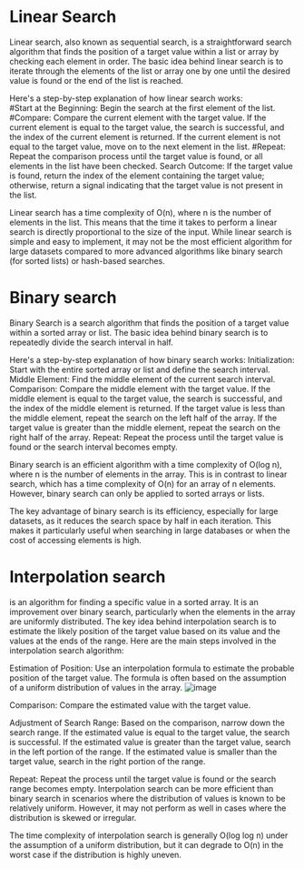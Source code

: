 # Linear Search

Linear search, also known as sequential search, is a straightforward search algorithm that finds the position of a target value within a list or array by checking each element in order. The basic idea behind linear search is to iterate through the elements of the list or array one by one until the desired value is found or the end of the list is reached. 

Here's a step-by-step explanation of how linear search works:   
#Start at the Beginning: Begin the search at the first element of the list. 
#Compare: Compare the current element with the target value. 
If the current element is equal to the target value, the search is successful, and the index of the current element is returned. 
If the current element is not equal to the target value, move on to the next element in the list. 
#Repeat: Repeat the comparison process until the target value is found, or all elements in the list have been checked. 
Search Outcome: If the target value is found, return the index of the element containing the target value; otherwise, return a signal indicating that the target value is not present in the list. 

Linear search has a time complexity of O(n), where n is the number of elements in the list. This means that the time it takes to perform a linear search is directly proportional to the size of the input. While linear search is simple and easy to implement, it may not be the most efficient algorithm for large datasets compared to more advanced algorithms like binary search (for sorted lists) or hash-based searches. 


# Binary search 

Binary Search is a search algorithm that finds the position of a target value within a sorted array or list. The basic idea behind binary search is to repeatedly divide the search interval in half. 

Here's a step-by-step explanation of how binary search works: 
Initialization: Start with the entire sorted array or list and define the search interval. 
Middle Element: Find the middle element of the current search interval. 
Comparison: Compare the middle element with the target value. 
If the middle element is equal to the target value, the search is successful, and the index of the middle element is returned. 
If the target value is less than the middle element, repeat the search on the left half of the array. 
If the target value is greater than the middle element, repeat the search on the right half of the array. 
Repeat: Repeat the process until the target value is found or the search interval becomes empty. 

Binary search is an efficient algorithm with a time complexity of O(log n), where n is the number of elements in the array. This is in contrast to linear search, which has a time complexity of O(n) for an array of n elements. However, binary search can only be applied to sorted arrays or lists. 

The key advantage of binary search is its efficiency, especially for large datasets, as it reduces the search space by half in each iteration. This makes it particularly useful when searching in large databases or when the cost of accessing elements is high. 


# Interpolation search 

is an algorithm for finding a specific value in a sorted array. It is an improvement over binary search, particularly when the elements in the array are uniformly distributed. The key idea behind interpolation search is to estimate the likely position of the target value based on its value and the values at the ends of the range.
Here are the main steps involved in the interpolation search algorithm:

Estimation of Position:
Use an interpolation formula to estimate the probable position of the target value.
The formula is often based on the assumption of a uniform distribution of values in the array.
![image](https://github.com/nasriBassem/algo-search-java-8/assets/16077655/16136ee6-0212-409b-aaf5-15f8ce0a0c75)

Comparison:
Compare the estimated value with the target value.

Adjustment of Search Range:
Based on the comparison, narrow down the search range.
If the estimated value is equal to the target value, the search is successful.
If the estimated value is greater than the target value, search in the left portion of the range.
If the estimated value is smaller than the target value, search in the right portion of the range.

Repeat:
Repeat the process until the target value is found or the search range becomes empty.
Interpolation search can be more efficient than binary search in scenarios where the distribution of values is known to be relatively uniform. However, it may not perform as well in cases where the distribution is skewed or irregular.

The time complexity of interpolation search is generally O(log log n) under the assumption of a uniform distribution, but it can degrade to O(n) in the worst case if the distribution is highly uneven.
